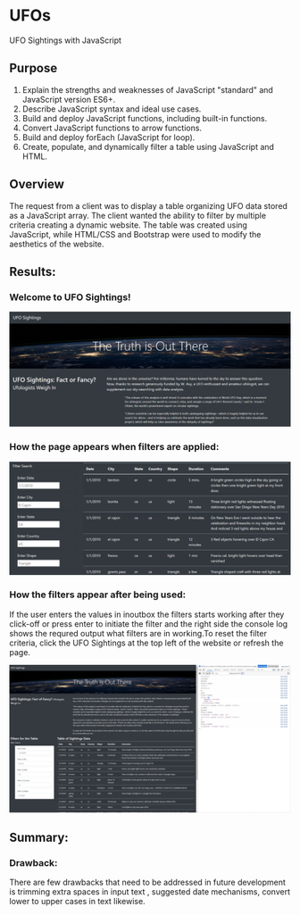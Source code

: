 # UFOs
UFO Sightings with JavaScript

## Purpose
1. Explain the strengths and weaknesses of JavaScript "standard" and JavaScript version ES6+.
2. Describe JavaScript syntax and ideal use cases.
3. Build and deploy JavaScript functions, including built-in functions.
4. Convert JavaScript functions to arrow functions.
5. Build and deploy forEach (JavaScript for loop).
6. Create, populate, and dynamically filter a table using JavaScript and HTML.


## Overview 
The request from a client was to display a table organizing UFO data stored as a JavaScript array. The client wanted the ability to filter by multiple criteria creating a dynamic website.  The table was created using JavaScript, while HTML/CSS and Bootstrap were used to modify the aesthetics of the website. 

## Results:
### Welcome to UFO Sightings! 

![Pic 1](https://github.com/RoopaRaghav/UFOs/blob/53b30776eff49edd76ff31e5beff1c57370154d5/static/images/top.png)

### How the page appears when filters are applied:
![Pic 2](https://github.com/RoopaRaghav/UFOs/blob/53b30776eff49edd76ff31e5beff1c57370154d5/static/images/Output1.png)

### How the filters appear after being used: 
If the user enters the values in inoutbox the filters starts working after they click-off or press enter to initiate the filter and the right side the console log shows the requred output what filters are in working.To reset the filter criteria, click the UFO Sightings at the top left of the website or refresh the page. 

![Pic 3](https://github.com/RoopaRaghav/UFOs/blob/53b30776eff49edd76ff31e5beff1c57370154d5/static/images/Console_Ouput.png)


## Summary: 

### Drawback:
There are few drawbacks that need to be addressed in future development is trimming extra spaces in input text , suggested date mechanisms, convert lower to upper cases in text likewise.

